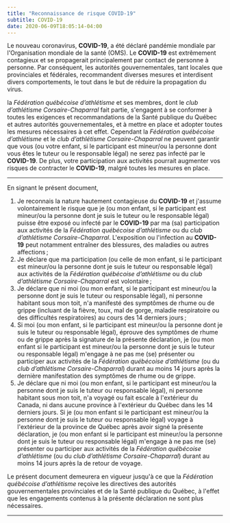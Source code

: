 ```yaml
---
title: "Reconnaissance de risque COVID-19"
subtitle: COVID-19
date: 2020-06-09T18:05:14-04:00
---
```



Le nouveau coronavirus, **COVID-19**, a été déclaré pandémie mondiale par l'Organisation mondiale de la santé (OMS). Le **COVID-19** est extrêmement contagieux et se propagerait principalement par contact de personne à personne. Par conséquent, les autorités gouvernementales, tant locales que provinciales et fédérales, recommandent diverses mesures et interdisent divers comportements, le tout dans le but de réduire la propagation du virus.

la *Fédération québécoise d’athlétisme* et ses membres, dont le *club d’athlétisme Corsaire-Chaparral* fait partie, s'engagent à se conformer à toutes les exigences et recommandations de la Santé publique du Québec et autres autorités gouvernementales, et à mettre en place et adopter toutes les mesures nécessaires à cet effet. Cependant la *Fédération québécoise d’athlétisme* et le *club d’athlétisme Corsaire-Chaparral*  ne peuvent garantir que vous (ou votre enfant, si le participant est mineur/ou la personne dont vous êtes le tuteur ou le responsable légal) ne serez pas infecté par le **COVID-19**. De plus, votre participation aux activités pourrait augmenter vos risques de contracter le **COVID-19**, malgré toutes les mesures en place.

---

En signant le présent document,

1. Je reconnais la nature hautement contagieuse du **COVID-19** et j'assume volontairement le risque que je (ou mon enfant, si le participant est mineur/ou la personne dont je suis le tuteur ou le responsable légal) puisse être exposé ou infecté par le **COVID-19** par ma (sa) participation aux activités de la *Fédération québécoise d’athlétisme* ou du *club d’athlétisme Corsaire-Chaparral*. L'exposition ou l'infection au **COVID-19** peut notamment entraîner des blessures, des maladies ou autres affections ;
2. Je déclare que ma participation (ou celle de mon enfant, si le participant est mineur/ou la personne dont je suis le tuteur ou responsable légal) aux activités de la *Fédération québécoise d’athlétisme* ou du *club d’athlétisme Corsaire-Chaparral* est volontaire ;
3. Je déclare que ni moi (ou mon enfant, si le participant est mineur/ou la personne dont je suis le tuteur ou responsable légal), ni personne habitant sous mon toit, n'a manifesté des symptômes de rhume ou de grippe (incluant de la fièvre, toux, mal de gorge, maladie respiratoire ou des difficultés respiratoires) au cours des 14 derniers jours ;
4. Si moi (ou mon enfant, si le participant est mineur/ou la personne dont je suis le tuteur ou responsable légal), éprouve des symptômes de rhume ou de grippe après la signature de la présente déclaration, je (ou mon enfant si le participant est mineur/ou la personne dont je suis le tuteur ou responsable légal) m'engage à ne pas me (se) présenter ou participer aux activités de la *Fédération québécoise d’athlétisme* (ou du *club d’athlétisme Corsaire-Chaparral*) durant au moins 14 jours après la dernière manifestation des symptômes de rhume ou de grippe.
5. Je déclare que ni moi (ou mon enfant, si le participant est mineur/ou la personne dont je suis le tuteur ou responsable légal), ni personne habitant sous mon toit, n'a voyagé ou fait escale à l'extérieur du Canada, ni dans aucune province à l'extérieur du Québec dans les 14 derniers jours. Si je (ou mon enfant si le participant est mineur/ou la personne dont je suis le tuteur ou responsable légal) voyage à l'extérieur de la province de Québec après avoir signé la présente déclaration, je (ou mon enfant si le participant est mineur/ou la personne dont je suis le tuteur ou responsable légal) m'engage à ne pas me (se) présenter ou participer aux activités de la *Fédération québécoise d’athlétisme* (ou du *club d’athlétisme Corsaire-Chaparral*) durant au moins 14 jours après la de retour de voyage.

Le présent document demeurera en vigueur jusqu'à ce que la *Fédération québécoise d’athlétisme* reçoive les directives des autorités gouvernementales provinciales et de la Santé publique du Québec, à l'effet que les engagements contenus à la présente déclaration ne sont plus nécessaires.

---

<script type="text/javascript" src="//campagnes.corsaire-chaparral.org/form/generate.js?id=79"></script>
